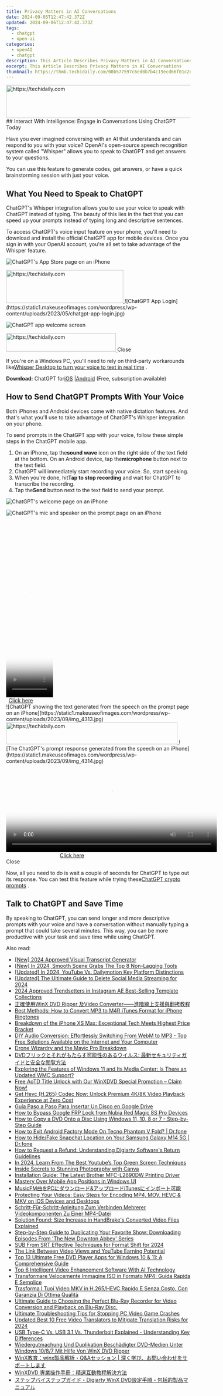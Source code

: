 ```yaml
---
title: Privacy Matters in AI Conversations
date: 2024-09-05T12:47:42.372Z
updated: 2024-09-06T12:47:42.373Z
tags:
  - chatgpt
  - open-ai
categories:
  - openAI
  - chatgpt
description: This Article Describes Privacy Matters in AI Conversations
excerpt: This Article Describes Privacy Matters in AI Conversations
thumbnail: https://thmb.techidaily.com/00b577597c6ed0b7b4c19ecd66f01c2d9945d327028a5bbddef7b8d5f271b960.jpg
---
```


<!-- affiliate ads begin -->
<a href="https://unicoeye.pxf.io/c/5597632/2134248/18498" target="_top" id="2134248">
  <img src="//a.impactradius-go.com/display-ad/18498-2134248" border="0" alt="https://techidaily.com" width="728" height="90"/>
</a>
<img height="0" width="0" src="https://unicoeye.pxf.io/i/5597632/2134248/18498" style="position:absolute;visibility:hidden;" border="0" />
<!-- affiliate ads end -->
## Interact With Intelligence: Engage in Conversations Using ChatGPT Today

 Have you ever imagined conversing with an AI that understands and can respond to you with your voice? OpenAI's open-source speech recognition system called "Whisper" allows you to speak to ChatGPT and get answers to your questions.

 You can use this feature to generate codes, get answers, or have a quick brainstorming session with just your voice.

## What You Need to Speak to ChatGPT

 ChatGPT's Whisper integration allows you to use your voice to speak with ChatGPT instead of typing. The beauty of this lies in the fact that you can speed up your prompts instead of typing long and descriptive sentences.

 To access ChatGPT's voice input feature on your phone, you'll need to download and install the official ChatGPT app for mobile devices. Once you sign in with your OpenAI account, you're all set to take advantage of the Whisper feature.

![ChatGPT's App Store page on an iPhone](https://static1.makeuseofimages.com/wordpress/wp-content/uploads/2023/08/chatgpt-s-app-store-page-on-an-iphone.jpg)

<!-- affiliate ads begin -->
<a href="https://wigfever.sjv.io/c/5597632/2014853/22899" target="_top" id="2014853">
  <img src="//a.impactradius-go.com/display-ad/22899-2014853" border="0" alt="https://techidaily.com" width="320" height="90"/>
</a>
<img height="0" width="0" src="https://wigfever.sjv.io/i/5597632/2014853/22899" style="position:absolute;visibility:hidden;" border="0" />
<!-- affiliate ads end -->
![ChatGPT App Login](https://static1.makeuseofimages.com/wordpress/wp-content/uploads/2023/05/chatgpt-app-login.jpg)

![ChatGPT app welcome screen](https://static1.makeuseofimages.com/wordpress/wp-content/uploads/2023/05/chatgpt-app-welcome-screen.jpg)

<!-- affiliate ads begin -->
<a href="https://25home.pxf.io/c/5597632/2123474/16836" target="_top" id="2123474">
  <img src="//a.impactradius-go.com/display-ad/16836-2123474" border="0" alt="https://techidaily.com" width="300" height="50"/>
</a>
<img height="0" width="0" src="https://25home.pxf.io/i/5597632/2123474/16836" style="position:absolute;visibility:hidden;" border="0" />
<!-- affiliate ads end -->
Close

 If you're on a Windows PC, you'll need to rely on third-party workarounds like[Whisper Desktop to turn your voice to text in real time](https://www.makeuseof.com/windows-whisper-desktop-guide/) .

**Download:** ChatGPT for[iOS](http://apps.apple.com/app/openai-chatgpt/id6448311069) |[Android](https://www.anrdoezrs.net/links/7251228/type/dlg/sid/UUmuoUeUpU2029654/https://play.google.com/store/apps/details?id=com.openai.chatgpt&hl=en&gl=US) (Free, subscription available)

## How to Send ChatGPT Prompts With Your Voice

 Both iPhones and Android devices come with native dictation features. And that's what you'll use to take advantage of ChatGPT's Whisper integration on your phone.

 To send prompts in the ChatGPT app with your voice, follow these simple steps in the ChatGPT mobile app.

1. On an iPhone, tap the**sound wave** icon on the right side of the text field at the bottom. On an Android device, tap the**microphone** button next to the text field.
2. ChatGPT will immediately start recording your voice. So, start speaking.
3. When you're done, hit**Tap to stop recording** and wait for ChatGPT to transcribe the recording.
4. Tap the**Send** button next to the text field to send your prompt.

![ChatGPT's welcome page on an iPhone](https://static1.makeuseofimages.com/wordpress/wp-content/uploads/2023/09/img_4309.jpg)

![ChatGPT's mic and speaker on the prompt page on an iPhone](https://static1.makeuseofimages.com/wordpress/wp-content/uploads/2023/09/img_4311.jpg)

<!-- affiliate ads begin -->
<span id="1975562">
					<video width="128" height="480" style="cursor:pointer"
           poster="//a.impactradius-go.com/display-clicktoplayimage/1975562.png"
           onclick="if(!this.playClicked){this.play();this.setAttribute('controls',true);this.playClicked=true;}">
	   <source src="//a.impactradius-go.com/display-ad/22993-1975562">
	   <img src="//a.impactradius-go.com/display-clicktoplayimage/1975562.png" style="border: none; height: 100%; width: 100%; object-fit: contain">
	</video>
	<div style="width:80px;text-align:center"><a href="javascript:window.open(decodeURIComponent('https%3A%2F%2Fhomestyler.sjv.io%2Fc%2F5597632%2F1975562%2F22993'), '_blank');void(0);">Click here</a></div>
</span>
<img height="0" width="0" src="https://imp.pxf.io/i/5597632/1975562/22993" style="position:absolute;visibility:hidden;" border="0" />
<!-- affiliate ads end -->
![ChatGPT showing the text generated from the speech on the prompt page on an iPhone](https://static1.makeuseofimages.com/wordpress/wp-content/uploads/2023/09/img_4313.jpg)

<!-- affiliate ads begin -->
<a href="https://aligracehair.sjv.io/c/5597632/2135404/19272" target="_top" id="2135404">
  <img src="//a.impactradius-go.com/display-ad/19272-2135404" border="0" alt="https://techidaily.com" width="468" height="60"/>
</a>
<img height="0" width="0" src="https://aligracehair.sjv.io/i/5597632/2135404/19272" style="position:absolute;visibility:hidden;" border="0" />
<!-- affiliate ads end -->
![The ChatGPT's prompt response generated from the speech on an iPhone](https://static1.makeuseofimages.com/wordpress/wp-content/uploads/2023/09/img_4314.jpg)

<!-- affiliate ads begin -->
<span id="1983545">
					<video width="576" height="240" style="cursor:pointer"
           poster="//a.impactradius-go.com/display-clicktoplayimage/1983545.png"
           onclick="if(!this.playClicked){this.play();this.setAttribute('controls',true);this.playClicked=true;}">
	   <source src="//a.impactradius-go.com/display-ad/22993-1983545">
	   <img src="//a.impactradius-go.com/display-clicktoplayimage/1983545.png" style="border: none; height: 100%; width: 100%; object-fit: contain">
	</video>
	<div style="width:360px;text-align:center"><a href="javascript:window.open(decodeURIComponent('https%3A%2F%2Fhomestyler.sjv.io%2Fc%2F5597632%2F1983545%2F22993'), '_blank');void(0);">Click here</a></div>
</span>
<img height="0" width="0" src="https://imp.pxf.io/i/5597632/1983545/22993" style="position:absolute;visibility:hidden;" border="0" />
<!-- affiliate ads end -->
Close

 Now, all you need to do is wait a couple of seconds for ChatGPT to type out its response. You can test this feature while trying these[ChatGPT crypto prompts](https://www.makeuseof.com/the-best-chatgpt-crypto-prompts/) .

## Talk to ChatGPT and Save Time

 By speaking to ChatGPT, you can send longer and more descriptive prompts with your voice and have a conversation without manually typing a prompt that could take several minutes. This way, you can be more productive with your task and save time while using ChatGPT.


<ins class="adsbygoogle"
     style="display:block"
     data-ad-format="autorelaxed"
     data-ad-client="ca-pub-7571918770474297"
     data-ad-slot="1223367746"></ins>



<ins class="adsbygoogle"
     style="display:block"
     data-ad-client="ca-pub-7571918770474297"
     data-ad-slot="8358498916"
     data-ad-format="auto"
     data-full-width-responsive="true"></ins>

<span class="atpl-alsoreadstyle">Also read:</span>
<div><ul>
<li><a href="https://youtube-data.techidaily.com/024-approved-visual-transcript-generator/"><u>[New] 2024 Approved  Visual Transcript Generator</u></a></li>
<li><a href="https://screen-sharing-recording.techidaily.com/new-in-2024-smooth-scene-grabs-the-top-8-non-lagging-tools/"><u>[New] In 2024, Smooth Scene Grabs  The Top 8 Non-Lagging Tools</u></a></li>
<li><a href="https://youtube-lab.techidaily.com/ed-in-2024-youtube-vs-dailymotion-key-platform-distinctions/"><u>[Updated] In 2024, YouTube Vs. Dailymotion  Key Platform Distinctions</u></a></li>
<li><a href="https://facebook-video-content.techidaily.com/updated-the-ultimate-guide-to-delete-social-media-streaming-for-2024/"><u>[Updated] The Ultimate Guide to Delete Social Media Streaming for 2024</u></a></li>
<li><a href="https://instagram-clips.techidaily.com/2024-approved-trendsetters-in-instagram-ae-best-selling-template-collections/"><u>2024 Approved  Trendsetters in Instagram AE  Best-Selling Template Collections</u></a></li>
<li><a href="https://tech-revival.techidaily.com/1725286294066-winx-dvd-ripper-video-converter/"><u>正確使用WinX DVD Ripper 及Video Converter——進階線上支援與翻拷教程</u></a></li>
<li><a href="https://tech-revival.techidaily.com/best-methods-how-to-convert-mp3-to-m4r-itunes-format-for-iphone-ringtones/"><u>Best Methods: How to Convert MP3 to M4R iTunes Format for iPhone Ringtones</u></a></li>
<li><a href="https://buynow-info.techidaily.com/breakdown-of-the-iphone-xs-max-exceptional-tech-meets-highest-price-bracket/"><u>Breakdown of the iPhone XS Max: Exceptional Tech Meets Highest Price Bracket</u></a></li>
<li><a href="https://tech-revival.techidaily.com/diy-audio-conversion-effortlessly-switching-from-webm-to-mp3-top-free-solutions-available-on-the-internet-and-your-computer/"><u>DIY Audio Conversion: Effortlessly Switching From WebM to MP3 - Top Free Solutions Available on the Internet and Your Computer</u></a></li>
<li><a href="https://extra-hints.techidaily.com/drone-wizardry-and-the-mavic-pro-breakdown/"><u>Drone Wizardry and the Mavic Pro Breakdown</u></a></li>
<li><a href="https://tech-revival.techidaily.com/1725289675874-dvd/"><u>DVDフリックとそれがもたらす可能性のあるウイルス: 最新セキュリティガイドと安全な閲覧方法</u></a></li>
<li><a href="https://tech-revival.techidaily.com/exploring-the-features-of-windows-11-and-its-media-center-is-there-an-updated-wmc-support/"><u>Exploring the Features of Windows 11 and Its Media Center: Is There an Updated WMC Support?</u></a></li>
<li><a href="https://tech-revival.techidaily.com/free-aotd-title-unlock-with-our-winxdvd-special-promotion-claim-now/"><u>Free AoTD Title Unlock with Our WinXDVD Special Promotion – Claim Now!</u></a></li>
<li><a href="https://tech-revival.techidaily.com/get-hevc-h265-codec-now-unlock-premium-4k8k-video-playback-experience-at-zero-cost/"><u>Get Hevc (H.265) Codec Now: Unlock Premium 4K/8K Video Playback Experience at Zero Cost</u></a></li>
<li><a href="https://tech-revival.techidaily.com/guia-paso-a-paso-para-insertar-un-disco-en-google-drive/"><u>Guía Paso a Paso Para Insertar Un Disco en Google Drive</u></a></li>
<li><a href="https://bypass-frp.techidaily.com/how-to-bypass-google-frp-lock-from-nubia-red-magic-8s-pro-devices-by-drfone-android/"><u>How to Bypass Google FRP Lock from Nubia Red Magic 8S Pro Devices</u></a></li>
<li><a href="https://tech-revival.techidaily.com/how-to-copy-a-dvd-onto-a-disc-using-windows-11-10-8-or-7-step-by-step-guide/"><u>How to Copy a DVD Onto a Disc Using Windows 11, 10, 8 or 7 - Step-by-Step Guide</u></a></li>
<li><a href="https://change-location.techidaily.com/how-to-exit-android-factory-mode-on-tecno-phantom-v-fold-drfone-by-drfone-fix-android-problems-fix-android-problems/"><u>How to Exit Android Factory Mode On Tecno Phantom V Fold? | Dr.fone</u></a></li>
<li><a href="https://location-social.techidaily.com/how-to-hidefake-snapchat-location-on-your-samsung-galaxy-m14-5g-drfone-by-drfone-virtual-android/"><u>How to Hide/Fake Snapchat Location on Your Samsung Galaxy M14 5G | Dr.fone</u></a></li>
<li><a href="https://tech-revival.techidaily.com/how-to-request-a-refund-understanding-digiarty-softwares-return-guidelines/"><u>How to Request a Refund: Understanding Digiarty Software's Return Guidelines</u></a></li>
<li><a href="https://youtube-stream.techidaily.com/in-2024-learn-from-the-best-youtubes-top-green-screen-techniques/"><u>In 2024, Learn From The Best  Youtube’s Top Green Screen Techniques</u></a></li>
<li><a href="https://extra-hints.techidaily.com/inside-secrets-to-stunning-photography-with-canva/"><u>Inside Secrets to Stunning Photography with Canva</u></a></li>
<li><a href="https://driver-download.techidaily.com/installation-guide-the-latest-brother-mfc-l2690dw-printing-driver/"><u>Installation Guide: The Latest Brother MFC-L2690DW Printing Driver</u></a></li>
<li><a href="https://win11-tips.techidaily.com/mastery-over-mobile-app-positions-in-windows-ui/"><u>Mastery Over Mobile App Positions in Windows UI</u></a></li>
<li><a href="https://tech-revival.techidaily.com/musicfmpcanditunes/"><u>MusicFM曲をPCにダウンロード&アップロードiTunesにインポート可能</u></a></li>
<li><a href="https://tech-revival.techidaily.com/protecting-your-videos-easy-steps-for-encoding-mp4-mov-hevc-and-mkv-on-ios-devices-and-desktops/"><u>Protecting Your Videos: Easy Steps for Encoding MP4, MOV, HEVC & MKV on iOS Devices and Desktops</u></a></li>
<li><a href="https://tech-revival.techidaily.com/schritt-fur-schritt-anleitung-zum-verbinden-mehrerer-videokomponenten-zu-einer-mp4-datei/"><u>Schritt-Für-Schritt-Anleitung Zum Verbinden Mehrerer Videokomponenten Zu Einer MP4-Datei</u></a></li>
<li><a href="https://tech-revival.techidaily.com/solution-found-size-increase-in-handbrakes-converted-video-files-explained/"><u>Solution Found: Size Increase in HandBrake's Converted Video Files Explained</u></a></li>
<li><a href="https://tech-revival.techidaily.com/step-by-step-guide-to-duplicating-your-favorite-show-downloading-episodes-from-the-new-downton-abbey-series/"><u>Step-by-Step Guide to Duplicating Your Favorite Show: Downloading Episodes From 'The New Downton Abbey' Series</u></a></li>
<li><a href="https://some-skills.techidaily.com/sub-from-srt-effective-techniques-for-format-shift-for-2024/"><u>SUB From SRT  Effective Techniques for Format Shift for 2024</u></a></li>
<li><a href="https://youtube-docs.techidaily.com/ink-between-video-views-and-youtube-earning-potential/"><u>The Link Between Video Views and YouTube Earning Potential</u></a></li>
<li><a href="https://tech-revival.techidaily.com/top-13-ultimate-free-dvd-player-apps-for-windows-10-and-11-a-comprehensive-guide/"><u>Top 13 Ultimate Free DVD Player Apps for Windows 10 & 11: A Comprehensive Guide</u></a></li>
<li><a href="https://tech-revival.techidaily.com/top-6-intelligent-video-enhancement-software-with-ai-technology/"><u>Top 6 Intelligent Video Enhancement Software With AI Technology</u></a></li>
<li><a href="https://tech-revival.techidaily.com/transformare-velocemente-immagine-iso-in-formato-mp4-guida-rapida-e-semplice/"><u>Transformare Velocemente Immagine ISO in Formato MP4: Guida Rapida E Semplice</u></a></li>
<li><a href="https://tech-revival.techidaily.com/trasforma-i-tuoi-video-mkv-in-h265hevc-rapido-e-senza-costo-con-garanzia-di-ottima-qualita/"><u>Trasforma I Tuoi Video MKV in H.265/HEVC Rapido E Senza Costo, Con Garanzia Di Ottima Qualità</u></a></li>
<li><a href="https://tech-revival.techidaily.com/ultimate-guide-to-choosing-the-perfect-blu-ray-recorder-for-video-conversion-and-playback-on-blu-ray-disc/"><u>Ultimate Guide to Choosing the Perfect Blu-Ray Recorder for Video Conversion and Playback on Blu-Ray Disc.</u></a></li>
<li><a href="https://win-able.techidaily.com/ultimate-troubleshooting-tips-for-stopping-pc-video-game-crashes/"><u>Ultimate Troubleshooting Tips for Stopping PC Video Game Crashes</u></a></li>
<li><a href="https://ai-video-translation.techidaily.com/updated-best-10-free-video-translators-to-mitigate-translation-risks-for-2024/"><u>Updated Best 10 Free Video Translators to Mitigate Translation Risks for 2024</u></a></li>
<li><a href="https://tech-revival.techidaily.com/usb-type-c-vs-usb-31-vs-thunderbolt-explained-understanding-key-differences/"><u>USB Type-C Vs. USB 3.1 Vs. Thunderbolt Explained - Understanding Key Differences</u></a></li>
<li><a href="https://tech-revival.techidaily.com/wiedergutmachung-und-duplikation-beschadigter-dvd-medien-unter-windows-1087-mit-hilfe-von-winx-dvd-ripper/"><u>Wiedergutmachung Und Duplikation Beschädigter DVD-Medien Unter Windows 10/8/7 Mit Hilfe Von WinX DVD Ripper</u></a></li>
<li><a href="https://tech-revival.techidaily.com/winxwinxqanda/"><u>WinX教育：winx製品解析・Q&Aセッション | 深く学び、お問い合わせをサポートします</u></a></li>
<li><a href="https://tech-revival.techidaily.com/1725286700657-winxdvd/"><u>WinXDVD 專業操作手冊：精選互動教程解決方法</u></a></li>
<li><a href="https://tech-revival.techidaily.com/1725285987303-digiarty-winx-dvd/"><u>ステップバイステップガイド・Digiarty WinX DVD設定手順 - 包括的製品マニュアル</u></a></li>
</ul></div>
